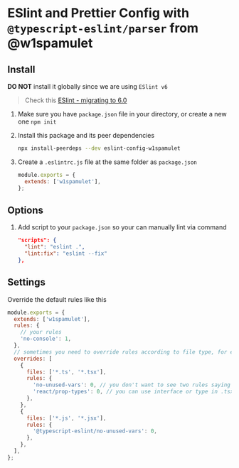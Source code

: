 # ESlint and Prettier Config with `@typescript-eslint/parser` from @w1spamulet

## Install

**DO NOT** install it globally since we are using `ESlint v6`

> Check this [ESlint - migrating to 6.0](https://eslint.org/docs/user-guide/migrating-to-6.0.0#package-loading-simplification)

1. Make sure you have `package.json` file in your directory, or create a new one `npm init`

2. Install this package and its peer dependencies

   ```sh
   npx install-peerdeps --dev eslint-config-w1spamulet
   ```

3. Create a `.eslintrc.js` file at the same folder as `package.json`

   ```js
   module.exports = {
     extends: ['w1spamulet'],
   };
   ```

## Options

1. Add script to your `package.json` so your can manually lint via command

   ```json
   "scripts": {
     "lint": "eslint .",
     "lint:fix": "eslint --fix"
   },
   ```

## Settings

Override the default rules like this

```js
module.exports = {
  extends: ['w1spamulet'],
  rules: {
    // your rules
    'no-console': 1,
  },
  // sometimes you need to override rules according to file type, for example:
  overrides: [
    {
      files: ['*.ts', '*.tsx'],
      rules: {
        'no-unused-vars': 0, // you don't want to see two rules saying the same thing
        'react/prop-types': 0, // you can use interface or type in .tsx
      },
    },
    {
      files: ['*.js', '*.jsx'],
      rules: {
        '@typescript-eslint/no-unused-vars': 0,
      },
    },
  ],
};
```
